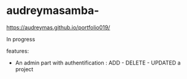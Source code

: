 # audreymasamba- 
https://audreymas.github.io/portfolio019/

In progress 

features:
* An admin part with authentification : ADD - DELETE - UPDATED a project
